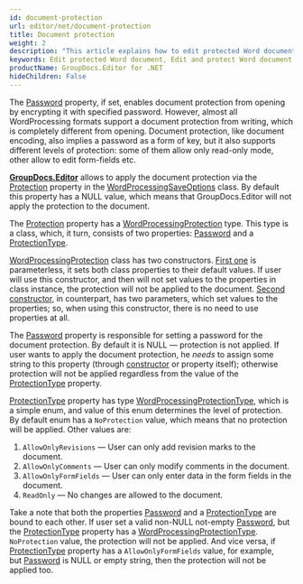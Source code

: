 ```yaml
---
id: document-protection
url: editor/net/document-protection
title: Document protection
weight: 2
description: "This article explains how to edit protected Word document, allow or restrict document editing features like adding comments or filling form fields using GroupDocs.Editor for .NET API."
keywords: Edit protected Word document, Edit and protect Word document
productName: GroupDocs.Editor for .NET
hideChildren: False
---
```

The [Password](https://reference.groupdocs.com/editor/net/groupdocs.editor.options/wordprocessingsaveoptions/password) property, if set, enables document protection from opening by encrypting it with specified password. However, almost all WordProcessing formats support a document protection from writing, which is completely different from opening. Document protection, like document encoding, also implies a password as a form of key, but it also supports different levels of protection: some of them allow only read-only mode, other allow to edit form-fields etc.

[**GroupDocs.Editor**](https://products.groupdocs.com/editor/net) allows to apply the document protection via the [Protection](https://reference.groupdocs.com/editor/net/groupdocs.editor.options/wordprocessingsaveoptions/protection) property in the [WordProcessingSaveOptions](https://reference.groupdocs.com/editor/net/groupdocs.editor.options/wordprocessingsaveoptions) class. By default this property has a NULL value, which means that GroupDocs.Editor will not apply the protection to the document.

The [Protection](https://reference.groupdocs.com/editor/net/groupdocs.editor.options/wordprocessingsaveoptions/protection) property has a [WordProcessingProtection](https://reference.groupdocs.com/editor/net/groupdocs.editor.options/wordprocessingprotection) type. This type is a class, which, it turn, consists of two properties: [Password](https://reference.groupdocs.com/editor/net/groupdocs.editor.options/wordprocessingprotection/password) and a [ProtectionType](https://reference.groupdocs.com/editor/net/groupdocs.editor.options/wordprocessingprotection/protectiontype).

[WordProcessingProtection](https://reference.groupdocs.com/editor/net/groupdocs.editor.options/wordprocessingprotection) class has two constructors. [First one](https://reference.groupdocs.com/editor/net/groupdocs.editor.options/wordprocessingprotection/wordprocessingprotection/#constructor) is parameterless, it sets both class properties to their default values. If user will use this constructor, and then will not set values to the properties in class instance, the protection will not be applied to the document. [Second constructor](https://reference.groupdocs.com/editor/net/groupdocs.editor.options/wordprocessingprotection/wordprocessingprotection/#constructor_1), in counterpart, has two parameters, which set values to the properties; so, when using this constructor, there is no need to use properties at all.

The [Password](https://reference.groupdocs.com/editor/net/groupdocs.editor.options/wordprocessingprotection/password) property is responsible for setting a password for the document protection. By default it is NULL — protection is not applied. If user wants to apply the document protection, he *needs* to assign some string to this property (through [constructor](https://reference.groupdocs.com/editor/net/groupdocs.editor.options/wordprocessingprotection/wordprocessingprotection/#constructor_1) or property itself); otherwise protection will not be applied regardless from the value of the [ProtectionType](https://reference.groupdocs.com/editor/net/groupdocs.editor.options/wordprocessingprotection/protectiontype) property.

[ProtectionType](https://reference.groupdocs.com/editor/net/groupdocs.editor.options/wordprocessingprotection/protectiontype) property has type [WordProcessingProtectionType](https://reference.groupdocs.com/editor/net/groupdocs.editor.options/wordprocessingprotectiontype), which is a simple enum, and value of this enum determines the level of protection. By default enum has a `NoProtection` value, which means that no protection will be applied. Other values are:

1. `AllowOnlyRevisions` — User can only add revision marks to the document.
2. `AllowOnlyComments` — User can only modify comments in the document.
3. `AllowOnlyFormFields` — User can only enter data in the form fields in the document.
4. `ReadOnly` — No changes are allowed to the document.

Take a note that both the properties [Password](https://reference.groupdocs.com/editor/net/groupdocs.editor.options/wordprocessingprotection/password) and a [ProtectionType](https://reference.groupdocs.com/editor/net/groupdocs.editor.options/wordprocessingprotection/protectiontype) are bound to each other. If user set a valid non-NULL not-empty [Password](https://reference.groupdocs.com/editor/net/groupdocs.editor.options/wordprocessingprotection/password), but the [ProtectionType](https://reference.groupdocs.com/editor/net/groupdocs.editor.options/wordprocessingprotection/protectiontype) property has a [WordProcessingProtectionType](https://reference.groupdocs.com/editor/net/groupdocs.editor.options/wordprocessingprotectiontype). `NoProtection` value, the protection will not be applied. And vice versa, if [ProtectionType](https://reference.groupdocs.com/editor/net/groupdocs.editor.options/wordprocessingprotection/protectiontype) property has a `AllowOnlyFormFields` value, for example, but [Password](https://reference.groupdocs.com/editor/net/groupdocs.editor.options/wordprocessingprotection/password) is NULL or empty string, then the protection will not be applied too.
